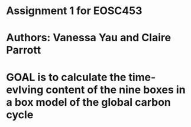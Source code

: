 # Assignment 1 for EOSC453
# Authors: Vanessa Yau and Claire Parrott

# GOAL is to calculate the time-evlving content of the nine boxes in a box model of the global carbon cycle
